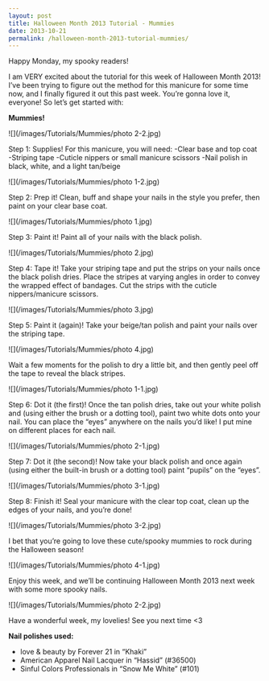 ```yaml
---
layout: post
title: Halloween Month 2013 Tutorial - Mummies
date: 2013-10-21
permalink: /halloween-month-2013-tutorial-mummies/
---
```


Happy Monday, my spooky readers!

I am VERY excited about the tutorial for this week of Halloween Month 2013! I’ve been trying to figure out the method for this manicure for some time now, and I finally figured it out this past week. You’re gonna love it, everyone! So let’s get started with:

**Mummies!**

![](/images/Tutorials/Mummies/photo 2-2.jpg)

Step 1: Supplies! For this manicure, you will need:
-Clear base and top coat
-Striping tape
-Cuticle nippers or small manicure scissors
-Nail polish in black, white, and a light tan/beige

![](/images/Tutorials/Mummies/photo 1-2.jpg)

Step 2: Prep it! Clean, buff and shape your nails in the style you prefer, then paint on your clear base coat.

![](/images/Tutorials/Mummies/photo 1.jpg)

Step 3: Paint it! Paint all of your nails with the black polish.

![](/images/Tutorials/Mummies/photo 2.jpg)

Step 4: Tape it! Take your striping tape and put the strips on your nails once the black polish dries. Place the stripes at varying angles in order to convey the wrapped effect of bandages. Cut the strips with the cuticle nippers/manicure scissors.

![](/images/Tutorials/Mummies/photo 3.jpg)

Step 5: Paint it (again)! Take your beige/tan polish and paint your nails over the striping tape.

![](/images/Tutorials/Mummies/photo 4.jpg)

Wait a few moments for the polish to dry a little bit, and then gently peel off the tape to reveal the black stripes.

![](/images/Tutorials/Mummies/photo 1-1.jpg)

Step 6: Dot it (the first)! Once the tan polish dries, take out your white polish and (using either the brush or a dotting tool), paint two white dots onto your nail. You can place the “eyes” anywhere on the nails you’d like! I put mine on different places for each nail.

![](/images/Tutorials/Mummies/photo 2-1.jpg)

Step 7: Dot it (the second)! Now take your black polish and once again (using either the built-in brush or a dotting tool) paint “pupils” on the “eyes”.

![](/images/Tutorials/Mummies/photo 3-1.jpg)

Step 8: Finish it! Seal your manicure with the clear top coat, clean up the edges of your nails, and you’re done!

![](/images/Tutorials/Mummies/photo 3-2.jpg)

I bet that you’re going to love these cute/spooky mummies to rock during the Halloween season!

![](/images/Tutorials/Mummies/photo 4-1.jpg)

Enjoy this week, and we’ll be continuing Halloween Month 2013 next week with some more spooky nails.

![](/images/Tutorials/Mummies/photo 2-2.jpg)

Have a wonderful week, my lovelies! See you next time <3

**Nail polishes used:**

- love & beauty by Forever 21 in “Khaki”
- American Apparel Nail Lacquer in “Hassid” (#36500)
- Sinful Colors Professionals in “Snow Me White” (#101)